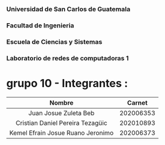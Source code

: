 ### Universidad de San Carlos de Guatemala
### Facultad de Ingenieria
### Escuela de Ciencias y Sistemas
### Laboratorio de redes de computadoras 1 

# grupo 10  - Integrantes  :

| Nombre           | Carnet       |
|:----------------:|:------------:|
|Juan Josue Zuleta Beb | 202006353 |
|Cristian Daniel Pereira Tezagüic | 202010893 |
|Kemel Efrain Josue Ruano Jeronimo | 202006373 |
